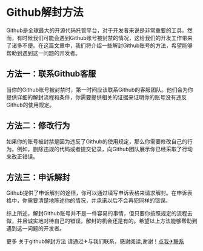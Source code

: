 # Github解封方法

Github是全球最大的开源代码托管平台，对于开发者来说是非常重要的工具。然而，有时候我们可能会遇到Github账号被封禁的情况，这给我们的开发工作带来了诸多不便。在这篇文章中，我们将介绍一些解封Github账号的方法，希望能够帮助到遇到这一问题的开发者。

## 方法一：联系Github客服
当你的Github账号被封禁时，第一时间应该联系Github的客服团队。他们会为你提供详细的解封流程和条件，你需要提供相关的证据来证明你的账号没有违反Github的使用规定。

## 方法二：修改行为
如果你的账号被封禁是因为违反了Github的使用规定，那么你需要修改自己的行为。例如，删除违规的代码或者提交记录，向Github团队展示你已经采取了行动来改正错误。

## 方法三：申诉解封
Github提供了申诉解封的途径，你可以通过填写申诉表格来请求解封。在申诉表格中，你需要清楚地陈述你的情况，并承诺以后不会再犯同样的错误。

综上所述，解封Github账号并不是一件容易的事情，但只要你按照规定的流程去做，并且诚实地对待自己的错误，解封的机会还是有的。希望以上方法能够帮助到遇到这一问题的开发者。

更多 关于github解封方法 请通过✈与我们联系，感谢阅读,谢谢！[点我✈联系](https://w.k02.cc)